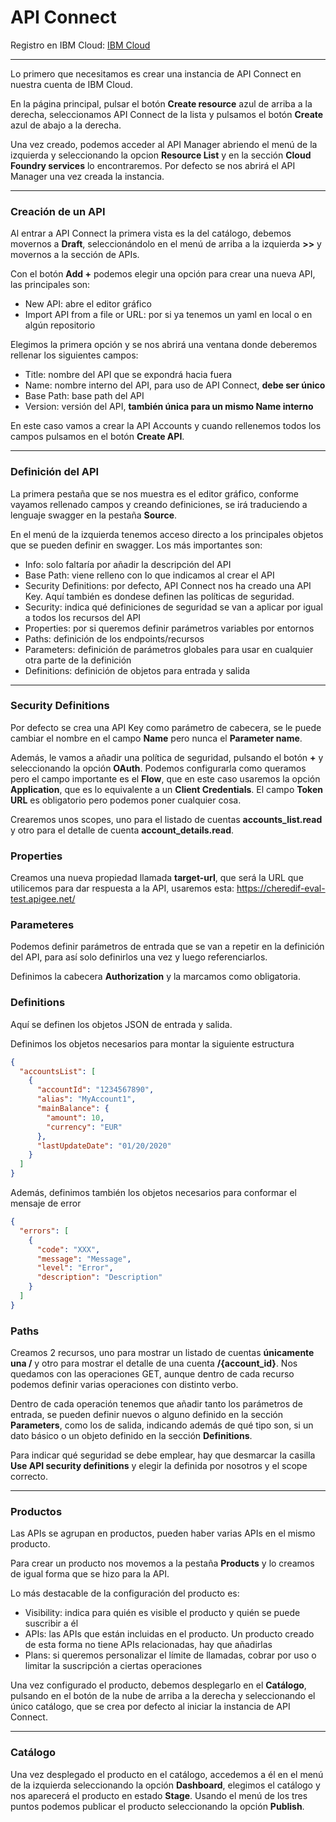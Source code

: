 # API Connect
Registro en IBM Cloud: [IBM Cloud](https://www.ibm.com/es-es/cloud "IBM Cloud")

-----

Lo primero que necesitamos es crear una instancia de API Connect en nuestra cuenta de IBM Cloud.

En la página principal, pulsar el botón **Create resource** azul de arriba a la derecha, seleccionamos API Connect de la lista y pulsamos el botón **Create** azul de abajo a la derecha.

Una vez creado, podemos acceder al API Manager abriendo el menú de la izquierda y seleccionando la opcion **Resource List** y en la sección **Cloud Foundry services** lo encontraremos. Por defecto se nos abrirá el API Manager una vez creada la instancia.

-----

### Creación de un API

Al entrar a API Connect la primera vista es la del catálogo, debemos movernos a **Draft**, seleccionándolo en el menú de arriba a la izquierda **>>** y movernos a la sección de APIs.

Con el botón **Add +** podemos elegir una opción para crear una nueva API, las principales son:
* New API: abre el editor gráfico
* Import API from a file or URL: por si ya tenemos un yaml en local o en algún repositorio

Elegimos la primera opción y se nos abrirá una ventana donde deberemos rellenar los siguientes campos:
* Title: nombre del API que se expondrá hacia fuera
* Name: nombre interno del API, para uso de API Connect, **debe ser único**
* Base Path: base path del API
* Version: versión del API, **también única para un mismo Name interno**

En este caso vamos a crear la API Accounts y cuando rellenemos todos los campos pulsamos en el botón **Create API**.

-----

### Definición del API

La primera pestaña que se nos muestra es el editor gráfico, conforme vayamos rellenado campos y creando definiciones, se irá traduciendo a lenguaje swagger en la pestaña **Source**.

En el menú de la izquierda tenemos acceso directo a los principales objetos que se pueden definir en swagger. Los más importantes son:
* Info: solo faltaría por añadir la descripción del API
* Base Path: viene relleno con lo que indicamos al crear el API
* Security Definitions: por defecto, API Connect nos ha creado una API Key. Aquí también es dondese definen las políticas de seguridad.
* Security: indica qué definiciones de seguridad se van a aplicar por igual a todos los recursos del API
* Properties: por si queremos definir parámetros variables por entornos
* Paths: definición de los endpoints/recursos
* Parameters: definición de parámetros globales para usar en cualquier otra parte de la definición
* Definitions: definición de objetos para entrada y salida

-----

### Security Definitions

Por defecto se crea una API Key como parámetro de cabecera, se le puede cambiar el nombre en el campo **Name** pero nunca el **Parameter name**.

Además, le vamos a añadir una política de seguridad, pulsando el botón **+** y seleccionando la opción **OAuth**. Podemos configurarla como queramos pero el campo importante es el **Flow**, que en este caso usaremos la opción **Application**, que es lo equivalente a un **Client Credentials**. El campo **Token URL** es obligatorio pero podemos poner cualquier cosa.

Crearemos unos scopes, uno para el listado de cuentas **accounts_list.read** y otro para el detalle de cuenta **account_details.read**.

### Properties

Creamos una nueva propiedad llamada **target-url**, que será la URL que utilicemos para dar respuesta a la API, usaremos esta: https://cheredif-eval-test.apigee.net/

### Parameteres

Podemos definir parámetros de entrada que se van a repetir en la definición del API, para así solo definirlos una vez y luego referenciarlos.

Definimos la cabecera **Authorization** y la marcamos como obligatoria.

### Definitions

Aquí se definen los objetos JSON de entrada y salida.

Definimos los objetos necesarios para montar la siguiente estructura
```json
{
  "accountsList": [
    {
      "accountId": "1234567890",
      "alias": "MyAccount1",
      "mainBalance": {
        "amount": 10,
        "currency": "EUR"
      },
      "lastUpdateDate": "01/20/2020"
    }
  ]
}
```
Además, definimos también los objetos necesarios para conformar el mensaje de error
```json
{
  "errors": [
    {
      "code": "XXX",
      "message": "Message",
      "level": "Error",
      "description": "Description"
    }
  ]
}
```

### Paths

Creamos 2 recursos, uno para mostrar un listado de cuentas **únicamente una /** y otro para mostrar el detalle de una cuenta **/{account_id}**. Nos quedamos con las operaciones GET, aunque dentro de cada recurso podemos definir varias operaciones con distinto verbo.

Dentro de cada operación tenemos que añadir tanto los parámetros de entrada, se pueden definir nuevos o alguno definido en la sección **Parameters**, como los de salida, indicando además de qué tipo son, si un dato básico o un objeto definido en la sección **Definitions**.

Para indicar qué seguridad se debe emplear, hay que desmarcar la casilla **Use API security definitions** y elegir la definida por nosotros y el scope correcto.

-----

### Productos

Las APIs se agrupan en productos, pueden haber varias APIs en el mismo producto.

Para crear un producto nos movemos a la pestaña **Products** y lo creamos de igual forma que se hizo para la API.

Lo más destacable de la configuración del producto es:
* Visibility: indica para quién es visible el producto y quién se puede suscribir a él
* APIs: las APIs que están incluidas en el producto. Un producto creado de esta forma no tiene APIs relacionadas, hay que añadirlas
* Plans: si queremos personalizar el límite de llamadas, cobrar por uso o limitar la suscripción a ciertas operaciones

Una vez configurado el producto, debemos desplegarlo en el **Catálogo**, pulsando en el botón de la nube de arriba a la derecha y seleccionando el único catálogo, que se crea por defecto al iniciar la instancia de API Connect.

-----

### Catálogo

Una vez desplegado el producto en el catálogo, accedemos a él en el menú de la izquierda seleccionando la opción **Dashboard**, elegimos el catálogo y nos aparecerá el producto en estado **Stage**. Usando el menú de los tres puntos podemos publicar el producto seleccionando la opción **Publish**.
